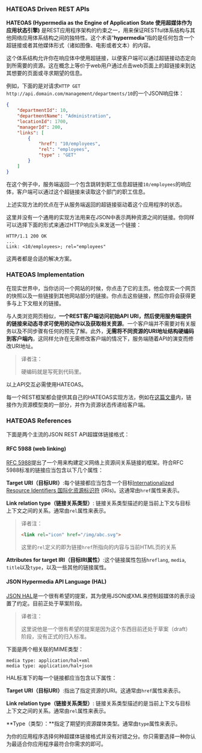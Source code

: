### HATEOAS Driven REST APIs

**HATEOAS (Hypermedia as the Engine of Application State 使用超媒体作为应用状态引擎)** 是REST应用程序架构的约束之一，用来保证RESTful体系结构与其他网络应用体系结构之间的独特性。这个术语“**hypermedia**”指的是任何包含一个超链接或者其他媒体形式（诸如图像、电影或者文本）的内容。

这个体系结构允许你在响应体中使用超链接，以便客户端可以通过超链接动态定向到所需要的资源。这在概念上等价于web用户通过点击web页面上的超链接来到达其想要的页面或寻求期望的信息。

例如，下面的是对请求`HTTP GET http://api.domain.com/management/departments/10`的一个JSON响应体：

```json
{
    "departmentId": 10,
    "departmentName": "Administration",
    "locationId": 1700,
    "managerId": 200,
    "links": [
        {
            "href": "10/employees",
            "rel": "employees",
            "type" : "GET"
        }
    ]
}
```

在这个例子中，服务端返回一个包含跳转到职工信息超链接`10/employees`的响应体，客户端可以通过这个超链接来读取这个部门的职工信息。

上述实现方法的优点在于从服务端返回的超链接驱动着这个应用程序的状态。

这里并没有一个通用的实现方法用来在JSON中表示两种资源之间的链接。你同样可以选择下面的形式来通过HTTP响应头来发送一个链接：

```
HTTP/1.1 200 OK
...
Link: <10/employees>; rel="employees"
```

这两者都是合适的解决方案。

### HATEOAS Implementation

在现实世界中，当你访问一个网站的时候，你点击了它的主页。他会现实一个网页的快照以及一些链接到其他网站部分的链接。你点击这些链接，然后你将会获得更多与上下文相关的链接。

与人类浏览网页相似，**一个REST客户端访问初始API URI，然后使用服务端提供的链接来动态寻求可使用的动作以及获取相关资源**。一个客户端并不需要对有关服务以及不同步骤有任何的预先了解。此外，**无需将不同资源的URI地址结构硬编码到客户端内**，这同样允许在无需修改客户端的情况下，服务端随着API的演变而修改URI地址。

> 译者注：
>
> 硬编码就是写死到代码里。

以上API交互必需使用HATEOAS。

每一个REST框架都会提供其自己的HATEOAS实现方法，例如在[这篇文章](https://howtodoinjava.com/resteasy/writing-restful-webservices-with-hateoas-using-jax-rs-and-jaxb-in-java/)内，链接作为资源模型类的一部分，并作为资源状态传递给客户端。

### HATEOAS References

下面是两个主流的JSON REST API超媒体链接格式：

#### RFC 5988 (web linking)

[RFC 5988](https://tools.ietf.org/html/rfc5988)提出了一个用来构建定义网络上资源间关系链接的框架。符合RFC 5988标准的链接应当包含以下几个属性：

**Target URI（目标URI）**:每个链接都应当包含一个目标[Internationalized Resource Identifiers 国际化资源标识符](https://en.wikipedia.org/wiki/Internationalized_Resource_Identifier) (IRIs)。这通常由`href`属性来表示。

**Link relation type（链接关系类型）**: 链接关系类型描述的是当前上下文与目标上下文之间的关系。通常由`rel`属性来表示。

> 译者注：
>
> ```html
> <link rel="icon" href="/img/abc.svg">
> ```
>
> 这里的`rel`定义的即为链接`href`所指向的内容与当前HTML页的关系

**Attributes for target IRI（目标IRI属性）**:这个链接属性包括`hreflang`, `media`, `title`以及`type`，以及一些其他的链接属性。 

#### JSON Hypermedia API Language (HAL)

[JSON HAL](https://en.wikipedia.org/wiki/Hypertext_Application_Language)是一个很有希望的提案，其为使用JSON或XML来控制超媒体的表示设置了约定。目前正处于草案阶段。

> 译者注：
>
> 这里说他是一个很有希望的提案是因为这个东西目前还处于草案（draft）阶段，没有正式的归入标准。

下面是两个相关联的MIME类型：

```
media type: application/hal+xml 
media type: application/hal+json
```

HAL标准下的每一个链接都应当包含以下属性：

**Target URI（目标URI）**:指出了指定资源的URI。这通常由`href`属性来表示。

**Link relation type（链接关系类型）**: 链接关系类型描述的是当前上下文与目标上下文之间的关系。通常由`rel`属性来表示。

**Type（类型）：**指定了期望的资源媒体类型。通常由`type`属性来表示。

为你的应用程序选择何种超媒体链接格式并没有对错之分。你只需要选择一种你认为最适合你应用程序最符合你需求的即可。